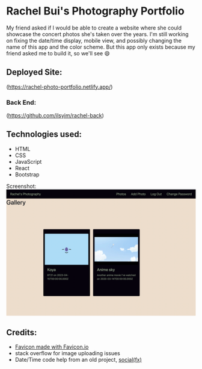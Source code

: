 # Rachel Bui's Photography Portfolio
My friend asked if I would be able to create a website where she could showcase the concert photos she's taken over the years. I'm still working on fixing the date/time display, mobile view, and possibly changing the name of this app and the color scheme. But this app only exists because my friend asked me to build it, so we'll see 😄 


## Deployed Site:
(https://rachel-photo-portfolio.netlify.app/)

### Back End:
(https://github.com/ilsyim/rachel-back)

## Technologies used:
- HTML
- CSS
- JavaScript
- React
- Bootstrap
  
Screenshot:
[<img src="./public/rachel.png">]()


## Credits:
- [Favicon made with Favicon.io](https://favicon.io/favicon-generator/)
- stack overflow for image uploading issues
- Date/Time code help from an old project, [social(fx)](https://github.com/ilsyim/socialfx-front-end)